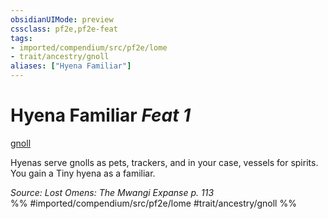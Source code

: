 ```yaml
---
obsidianUIMode: preview
cssclass: pf2e,pf2e-feat
tags:
- imported/compendium/src/pf2e/lome
- trait/ancestry/gnoll
aliases: ["Hyena Familiar"]
---
```

# Hyena Familiar  *Feat 1*  
[gnoll](gnoll-b1.md)  


Hyenas serve gnolls as pets, trackers, and in your case, vessels for spirits. You gain a Tiny hyena as a familiar.

*Source: Lost Omens: The Mwangi Expanse p. 113*  
%% #imported/compendium/src/pf2e/lome #trait/ancestry/gnoll %%